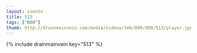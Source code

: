 ```yaml
--- 
layout: sieutv
title: 513
tags: ["000"]
thumb: http://drainmainvein.com/media/videos/tmb/000/000/513/player.jpg
---
```

{% include drainmainvein key="513" %} 
